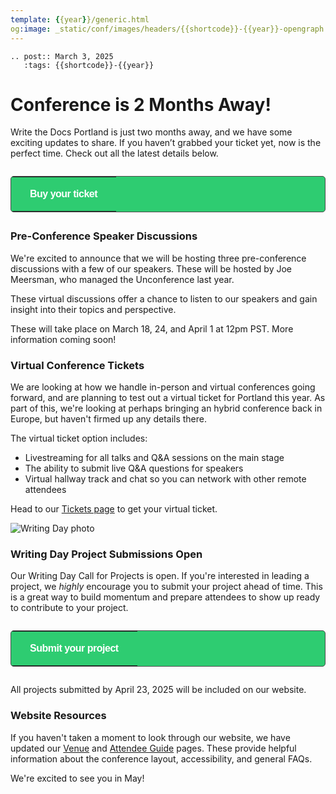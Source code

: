 ```yaml
---
template: {{year}}/generic.html
og:image: _static/conf/images/headers/{{shortcode}}-{{year}}-opengraph.jpg
---
```


```{eval-rst}
.. post:: March 3, 2025
   :tags: {{shortcode}}-{{year}}
```
# Conference is 2 Months Away!

Write the Docs Portland is just two months away, and we have some exciting updates to share. If you haven’t grabbed your ticket yet, now is the perfect time. Check out all the latest details below.

   <p style="margin: 2em 0;">
   <table border="0" cellpadding="0" cellspacing="0" style="background-color:#2ECC71; border:1px solid #4a4a4a; border-radius:5px;">
   <tr>
      <td align="center" valign="middle" style="color:#FFFFFF; font-family:Helvetica, Arial, sans-serif; font-size:16px; font-weight:bold; letter-spacing:-.5px; line-height:150%; padding-top:15px; padding-right:30px; padding-bottom:15px; padding-left:30px;">
         <a href="https://www.writethedocs.org/conf/{{shortcode}}/{{year}}/tickets/" target="_blank" style="color:#FFFFFF; text-decoration:none; border-bottom: none;">Buy your ticket</a>
      </td>
   </tr>
   </table>
   </p>

### Pre-Conference Speaker Discussions 

We're excited to announce that we will be hosting three pre-conference discussions with a few of our speakers. These will be hosted by Joe Meersman, who managed the Unconference last year. 

These virtual discussions offer a chance to listen to our speakers and gain insight into their topics and perspective.

These will take place on March 18, 24, and April 1 at 12pm PST. More information coming soon!

### Virtual Conference Tickets

We are looking at how we handle in-person and virtual conferences going forward, and are planning to test out a virtual ticket for Portland this year. As part of this, we're looking at perhaps bringing an hybrid conference back in Europe, but haven't firmed up any details there.

The virtual ticket option includes:

- Livestreaming for all talks and Q&A sessions on the main stage
- The ability to submit live Q&A questions for speakers
- Virtual hallway track and chat so you can network with other remote attendees

Head to our [Tickets page](https://www.writethedocs.org/conf/portland/2025/tickets/) to get your virtual ticket.

![Writing Day photo](/_static/conf/images/pics/2025/writing-day-3.jpg)

### Writing Day Project Submissions Open

Our Writing Day Call for Projects is open. If you're interested in leading a project, we *highly* encourage you to submit your project ahead of time. This is a great way to build momentum and prepare attendees to show up ready to contribute to your project. 

   <p style="margin: 2em 0;">
   <table border="0" cellpadding="0" cellspacing="0" style="background-color:#2ECC71; border:1px solid #4a4a4a; border-radius:5px;">
   <tr>
      <td align="center" valign="middle" style="color:#FFFFFF; font-family:Helvetica, Arial, sans-serif; font-size:16px; font-weight:bold; letter-spacing:-.5px; line-height:150%; padding-top:15px; padding-right:30px; padding-bottom:15px; padding-left:30px;">
         <a href="https://docs.google.com/forms/d/e/1FAIpQLSeHMZ1uXTfnT0HMm-KfsgxYV1w3tmS7bMPtBx4H9cktJpSrdg/viewform?usp=dialog" target="_blank" style="color:#FFFFFF; text-decoration:none; border-bottom: none;">Submit your project</a>
      </td>
   </tr>
   </table>
   </p>

All projects submitted by April 23, 2025 will be included on our website. 

### Website Resources

If you haven't taken a moment to look through our website, we have updated our [Venue](https://www.writethedocs.org/conf/portland/2025/venue/) and [Attendee Guide](https://www.writethedocs.org/conf/portland/2025/attendee-guide/) pages. These provide helpful information about the conference layout, accessibility, and general FAQs.

We're excited to see you in May!




